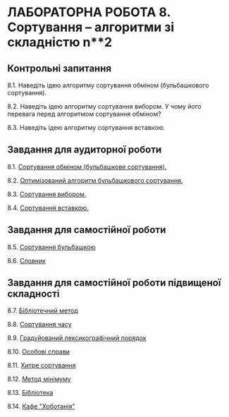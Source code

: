 ЛАБОРАТОРНА РОБОТА 8. Сортування – алгоритми  зі складністю n**2
=============
Контрольні запитання
------------------
8.1. Наведіть ідею алгоритму сортування обміном
(бульбашкового сортування).

8.2. Наведіть ідею алгоритму сортування вибором.
У чому його перевага перед алгоритмом сортування обміном?

8.3. Наведіть ідею алгоритму сортування вставкою.


Завдання для аудиторної роботи
--------------
8.1. [Сортування обміном (бульбашкове сортування).](task1/ReadMe.md)

8.2. [Оптимізований алгоритм бульбашкового сортування.](task2/ReadMe.md)

8.3. [Сортування вибором.](task3/ReadMe.md)

8.4. [Сортування вставкою.](task4/ReadMe.md)


Завдання для самостійної роботи
------------------
8.5.
[Сортування бульбашкою](https://www.e-olymp.com/uk/problems/2663)

8.6.
[Словник](https://www.e-olymp.com/uk/problems/5089)


Завдання для самостійної роботи підвищеної складності
--------------------

8.7.
[Бібліотечний метод](https://www.e-olymp.com/uk/problems/2664)

8.8.
[Сортування часу](https://www.e-olymp.com/uk/problems/972)

8.9.
[Градуйований лексикографічний порядок](https://www.e-olymp.com/uk/problems/1130)

8.10.
[Особові справи](https://www.e-olymp.com/uk/problems/1344)

8.11.
[Хитре сортування](https://www.e-olymp.com/uk/problems/1462)

8.12.
[Метод мінімуму](https://www.e-olymp.com/uk/problems/2662)

8.13.
[Бібліотека](https://www.e-olymp.com/ru/problems/4230)

8.14.
[Кафе "Хоботанія"](https://www.e-olymp.com/uk/problems/4746)









